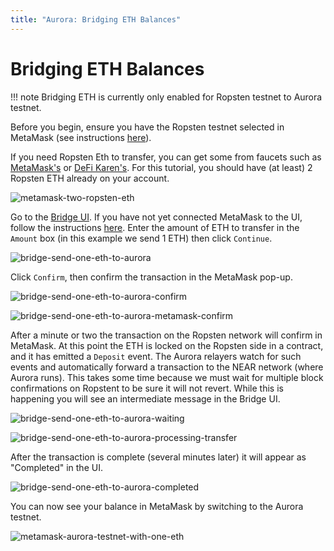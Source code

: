 ```yaml
---
title: "Aurora: Bridging ETH Balances"
---
```


# Bridging ETH Balances

!!! note
    Bridging ETH is currently only enabled for Ropsten testnet to Aurora testnet.

Before you begin, ensure you have the Ropsten testnet selected in MetaMask (see instructions [here](../connect/metamask.md)).

If you need Ropsten Eth to transfer, you can get some from faucets such as [MetaMask's](https://faucet.metamask.io/) or [DeFi Karen's](https://faucet.ropsten.be/).
For this tutorial, you should have (at least) 2 Ropsten ETH already on your account.

![metamask-two-ropsten-eth](../../_img/metamask_two_ropsten_eth.png)

Go to the [Bridge UI](https://testnet.aurora.dev/bridge).
If you have not yet connected MetaMask to the UI, follow the instructions [here](../connect/metamask.md).
Enter the amount of ETH to transfer in the `Amount` box (in this example we send 1 ETH) then click `Continue`.

![bridge-send-one-eth-to-aurora](../../_img/bridge_send_one_eth_to_aurora.png)

Click `Confirm`, then confirm the transaction in the MetaMask pop-up.

![bridge-send-one-eth-to-aurora-confirm](../../_img/bridge_send_one_eth_to_aurora_confirm.png)

![bridge-send-one-eth-to-aurora-metamask-confirm](../../_img/bridge_send_one_eth_to_aurora_metamask_confirm.png)

After a minute or two the transaction on the Ropsten network will confirm in MetaMask.
At this point the ETH is locked on the Ropsten side in a contract, and it has emitted a `Deposit` event.
The Aurora relayers watch for such events and automatically forward a transaction to the NEAR network (where Aurora runs).
This takes some time because we must wait for multiple block confirmations on Ropstent to be sure it will not revert.
While this is happening you will see an intermediate message in the Bridge UI.

![bridge-send-one-eth-to-aurora-waiting](../../_img/bridge_send_one_eth_to_aurora_waiting.png)

![bridge-send-one-eth-to-aurora-processing-transfer](../../_img/bridge_send_one_eth_to_aurora_processing_transfer.png)

After the transaction is complete (several minutes later) it will appear as "Completed" in the UI.

![bridge-send-one-eth-to-aurora-completed](../../_img/bridge_send_one_eth_to_aurora_completed.png)

You can now see your balance in MetaMask by switching to the Aurora testnet.

![metamask-aurora-testnet-with-one-eth](../../_img/metamask_aurora_testnet_with_one_eth.png)
